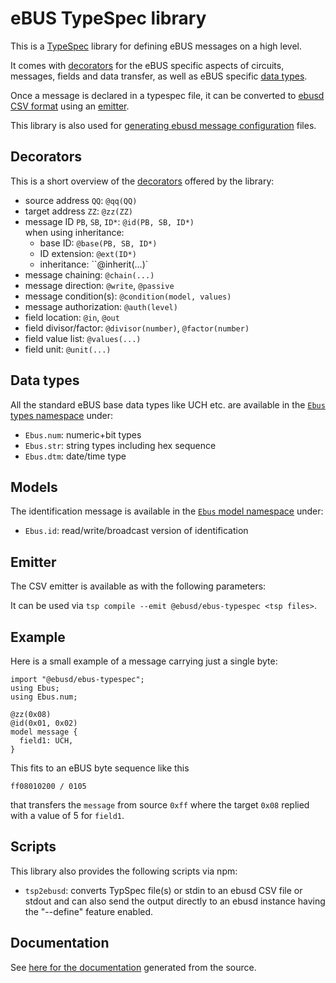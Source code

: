 # eBUS TypeSpec library

This is a [TypeSpec](https://typespec.io/) library for defining eBUS messages on a high level.

It comes with [decorators](#decorators) for the eBUS specific aspects of circuits, messages, fields and data transfer, as well as eBUS specific [data types](#data-types).

Once a message is declared in a typespec file, it can be converted to [ebusd CSV format](https://github.com/john30/ebusd/wiki/4.-Configuration) using an [emitter](#emitter).

This library is also used for [generating ebusd message configuration](https://github.com/john30/ebusd-configuration) files.

## Decorators
This is a short overview of the [decorators](lib/decorators.tsp) offered by the library:
* source address `QQ`: `@qq(QQ)`
* target address `ZZ`: `@zz(ZZ)`
* message ID `PB`, `SB`, `ID*`: `@id(PB, SB, ID*)`  
  when using inheritance:
  * base ID: `@base(PB, SB, ID*)`
  * ID extension: `@ext(ID*)`
  * inheritance: ``@inherit(...)`
* message chaining: `@chain(...)`
* message direction: `@write`, `@passive`
* message condition(s): `@condition(model, values)`
* message authorization: `@auth(level)`
* field location: `@in`, `@out`
* field divisor/factor: `@divisor(number)`, `@factor(number)`
* field value list: `@values(...)`
* field unit: `@unit(...)`

## Data types
All the standard eBUS base data types like UCH etc. are available in the [`Ebus` types namespace](lib/types.tsp) under:
* `Ebus.num`: numeric+bit types
* `Ebus.str`: string types including hex sequence
* `Ebus.dtm`: date/time type

## Models
The identification message is available in the [`Ebus` model namespace](lib/models.tsp) under:
* `Ebus.id`: read/write/broadcast version of identification

## Emitter
The CSV emitter is available as with the following parameters:

It can be used via `tsp compile --emit @ebusd/ebus-typespec <tsp files>`.

## Example
Here is a small example of a message carrying just a single byte:

```typespec
import "@ebusd/ebus-typespec";
using Ebus;
using Ebus.num;

@zz(0x08)
@id(0x01, 0x02)
model message {
  field1: UCH,
}
```

This fits to an eBUS byte sequence like this
```hex
ff08010200 / 0105
```
that transfers the `message` from source `0xff` where the target `0x08` replied with a value of 5 for `field1`.

## Scripts
This library also provides the following scripts via npm:

* `tsp2ebusd`: converts TypSpec file(s) or stdin to an ebusd CSV file or stdout and can also send the output directly to an ebusd instance having the "--define" feature enabled.

## Documentation
See [here for the documentation](docs.md) generated from the source.
